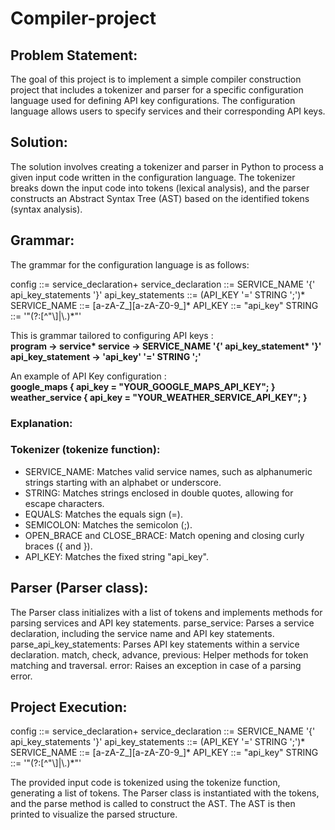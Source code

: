 # Compiler-project

## Problem Statement:
The goal of this project is to implement a simple compiler construction project that includes a tokenizer and parser for a specific configuration language used for defining API key configurations. The configuration language allows users to specify services and their corresponding API keys.

## Solution:
The solution involves creating a tokenizer and parser in Python to process a given input code written in the configuration language. The tokenizer breaks down the input code into tokens (lexical analysis), and the parser constructs an Abstract Syntax Tree (AST) based on the identified tokens (syntax analysis).

## Grammar:
The grammar for the configuration language is as follows:

config  ::= service_declaration+
service_declaration ::= SERVICE_NAME '{' api_key_statements '}'
api_key_statements ::= (API_KEY '=' STRING ';')*
SERVICE_NAME     ::= [a-zA-Z_][a-zA-Z0-9_]*
API_KEY          ::= "api_key"
STRING           ::= '"(?:[^"\\]|\\.)*"'

This is grammar tailored to configuring API keys : <br>
<b> program -> service* service -> SERVICE_NAME '{' api_key_statement* '}' api_key_statement -> 'api_key' '=' STRING ';' </b>

An example of API Key configuration : <br>
<b> google_maps { api_key = "YOUR_GOOGLE_MAPS_API_KEY"; } <br>
weather_service { api_key = "YOUR_WEATHER_SERVICE_API_KEY"; } </b>

### Explanation:
### Tokenizer (tokenize function):

* SERVICE_NAME: Matches valid service names, such as alphanumeric strings starting with an alphabet or underscore. <br>
* STRING: Matches strings enclosed in double quotes, allowing for escape characters. <br>
* EQUALS: Matches the equals sign (=). <br>
* SEMICOLON: Matches the semicolon (;). <br>
* OPEN_BRACE and CLOSE_BRACE: Match opening and closing curly braces ({ and }). <br>
* API_KEY: Matches the fixed string "api_key". <br>

## Parser (Parser class):
The Parser class initializes with a list of tokens and implements methods for parsing services and API key statements.
parse_service: Parses a service declaration, including the service name and API key statements.
parse_api_key_statements: Parses API key statements within a service declaration.
match, check, advance, previous: Helper methods for token matching and traversal.
error: Raises an exception in case of a parsing error.

## Project Execution:
config  ::= service_declaration+
service_declaration ::= SERVICE_NAME '{' api_key_statements '}'
api_key_statements ::= (API_KEY '=' STRING ';')*
SERVICE_NAME     ::= [a-zA-Z_][a-zA-Z0-9_]*
API_KEY          ::= "api_key"
STRING           ::= '"(?:[^"\\]|\\.)*"'

The provided input code is tokenized using the tokenize function, generating a list of tokens.
The Parser class is instantiated with the tokens, and the parse method is called to construct the AST.
The AST is then printed to visualize the parsed structure.
